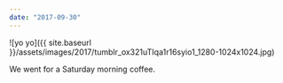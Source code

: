 ```yaml
---
date: "2017-09-30"
---
```


![yo yo]({{ site.baseurl }}/assets/images/2017/tumblr_ox321uTIqa1r16syio1_1280-1024x1024.jpg)

We went for a Saturday morning coffee.
